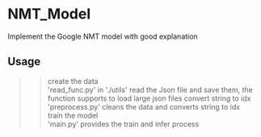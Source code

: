 # NMT_Model
Implement the Google NMT model with good explanation  

## Usage  
>>create the data  
    'read_func.py' in './utils' read the Json file and save them, the function supports to load large json files 
>>convert string to idx  
    'preprocess.py' cleans the data and converts string to idx  
>>train the model  
    'main.py' provides the train and infer process  
